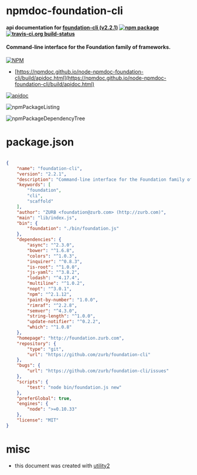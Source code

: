 # npmdoc-foundation-cli

#### api documentation for  [foundation-cli (v2.2.1)](http://foundation.zurb.com)  [![npm package](https://img.shields.io/npm/v/npmdoc-foundation-cli.svg?style=flat-square)](https://www.npmjs.org/package/npmdoc-foundation-cli) [![travis-ci.org build-status](https://api.travis-ci.org/npmdoc/node-npmdoc-foundation-cli.svg)](https://travis-ci.org/npmdoc/node-npmdoc-foundation-cli)

#### Command-line interface for the Foundation family of frameworks.

[![NPM](https://nodei.co/npm/foundation-cli.png?downloads=true&downloadRank=true&stars=true)](https://www.npmjs.com/package/foundation-cli)

- [https://npmdoc.github.io/node-npmdoc-foundation-cli/build/apidoc.html](https://npmdoc.github.io/node-npmdoc-foundation-cli/build/apidoc.html)

[![apidoc](https://npmdoc.github.io/node-npmdoc-foundation-cli/build/screenCapture.buildCi.browser.%252Ftmp%252Fbuild%252Fapidoc.html.png)](https://npmdoc.github.io/node-npmdoc-foundation-cli/build/apidoc.html)

![npmPackageListing](https://npmdoc.github.io/node-npmdoc-foundation-cli/build/screenCapture.npmPackageListing.svg)

![npmPackageDependencyTree](https://npmdoc.github.io/node-npmdoc-foundation-cli/build/screenCapture.npmPackageDependencyTree.svg)



# package.json

```json

{
    "name": "foundation-cli",
    "version": "2.2.1",
    "description": "Command-line interface for the Foundation family of frameworks.",
    "keywords": [
        "foundation",
        "cli",
        "scaffold"
    ],
    "author": "ZURB <foundation@zurb.com> (http://zurb.com)",
    "main": "lib/index.js",
    "bin": {
        "foundation": "./bin/foundation.js"
    },
    "dependencies": {
        "async": "^2.3.0",
        "bower": "^1.6.8",
        "colors": "^1.0.3",
        "inquirer": "^0.8.3",
        "is-root": "^1.0.0",
        "js-yaml": "^3.8.2",
        "lodash": "^4.17.4",
        "multiline": "^1.0.2",
        "nopt": "^3.0.1",
        "npm": "^2.1.12",
        "paint-by-number": "1.0.0",
        "rimraf": "^2.2.8",
        "semver": "^4.3.0",
        "string-length": "^1.0.0",
        "update-notifier": "^0.2.2",
        "which": "^1.0.8"
    },
    "homepage": "http://foundation.zurb.com",
    "repository": {
        "type": "git",
        "url": "https://github.com/zurb/foundation-cli"
    },
    "bugs": {
        "url": "https://github.com/zurb/foundation-cli/issues"
    },
    "scripts": {
        "test": "node bin/foundation.js new"
    },
    "preferGlobal": true,
    "engines": {
        "node": ">=0.10.33"
    },
    "license": "MIT"
}
```



# misc
- this document was created with [utility2](https://github.com/kaizhu256/node-utility2)
